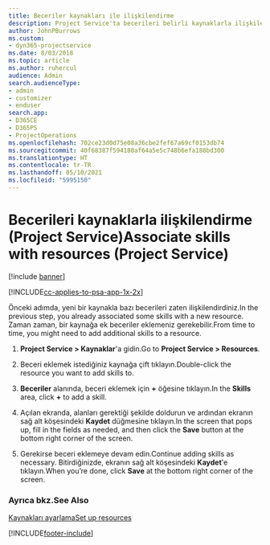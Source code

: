 ```yaml
---
title: Beceriler kaynakları ile ilişkilendirme
description: Project Service'ta becerileri belirli kaynaklarla ilişkilendirme
author: JohnPBurrows
ms.custom:
- dyn365-projectservice
ms.date: 8/03/2018
ms.topic: article
ms.author: ruhercul
audience: Admin
search.audienceType:
- admin
- customizer
- enduser
search.app:
- D365CE
- D365PS
- ProjectOperations
ms.openlocfilehash: 702ce23d0d75e08a36cbe2fef67a69cf0153db74
ms.sourcegitcommit: 40f68387f594180af64a5e5c748b6efa188bd300
ms.translationtype: HT
ms.contentlocale: tr-TR
ms.lasthandoff: 05/10/2021
ms.locfileid: "5995150"
---
```

# <a name="associate-skills-with-resources-project-service"></a><span data-ttu-id="e9465-103">Becerileri kaynaklarla ilişkilendirme (Project Service)</span><span class="sxs-lookup"><span data-stu-id="e9465-103">Associate skills with resources (Project Service)</span></span>

[!include [banner](../includes/psa-now-project-operations.md)]

[!INCLUDE[cc-applies-to-psa-app-1x-2x](../includes/cc-applies-to-psa-app-1x-2x.md)]

<span data-ttu-id="e9465-104">Önceki adımda, yeni bir kaynakla bazı becerileri zaten ilişkilendirdiniz.</span><span class="sxs-lookup"><span data-stu-id="e9465-104">In the previous step, you already associated some skills with  a new resource.</span></span> <span data-ttu-id="e9465-105">Zaman zaman, bir kaynağa ek beceriler eklemeniz gerekebilir.</span><span class="sxs-lookup"><span data-stu-id="e9465-105">From time to time, you might need to add additional skills to a resource.</span></span>  
  
1.  <span data-ttu-id="e9465-106">**Project Service > Kaynaklar**'a gidin.</span><span class="sxs-lookup"><span data-stu-id="e9465-106">Go to **Project Service > Resources**.</span></span>  
  
2.  <span data-ttu-id="e9465-107">Beceri eklemek istediğiniz kaynağa çift tıklayın.</span><span class="sxs-lookup"><span data-stu-id="e9465-107">Double-click the resource you want to add skills to.</span></span>  
  
3.  <span data-ttu-id="e9465-108">**Beceriler** alanında, beceri eklemek için **+** öğesine tıklayın.</span><span class="sxs-lookup"><span data-stu-id="e9465-108">In the **Skills** area, click **+** to add a skill.</span></span>  
  
4.  <span data-ttu-id="e9465-109">Açılan ekranda, alanları gerektiği şekilde doldurun ve ardından ekranın sağ alt köşesindeki **Kaydet** düğmesine tıklayın.</span><span class="sxs-lookup"><span data-stu-id="e9465-109">In the screen that pops up, fill in the fields as needed, and then click the **Save** button at the bottom right corner of the screen.</span></span>  
  
5.  <span data-ttu-id="e9465-110">Gerekirse beceri eklemeye devam edin.</span><span class="sxs-lookup"><span data-stu-id="e9465-110">Continue adding skills as necessary.</span></span> <span data-ttu-id="e9465-111">Bitirdiğinizde, ekranın sağ alt köşesindeki **Kaydet**'e tıklayın.</span><span class="sxs-lookup"><span data-stu-id="e9465-111">When you’re done, click **Save** at the bottom right corner of the screen.</span></span>  
  
### <a name="see-also"></a><span data-ttu-id="e9465-112">Ayrıca bkz.</span><span class="sxs-lookup"><span data-stu-id="e9465-112">See Also</span></span>  
 [<span data-ttu-id="e9465-113">Kaynakları ayarlama</span><span class="sxs-lookup"><span data-stu-id="e9465-113">Set up resources</span></span>](../psa/set-up-resources.md)


[!INCLUDE[footer-include](../includes/footer-banner.md)]